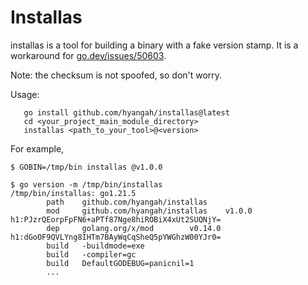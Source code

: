 # Installas

installas is a tool for building a binary with a fake version stamp.
It is a workaround for [go.dev/issues/50603](https://go.dev/issues/50603).

Note: the checksum is not spoofed, so don't worry.

Usage:

```
   go install github.com/hyangah/installas@latest
   cd <your_project_main_module_directory>
   installas <path_to_your_tool>@<version>
```

For example,

```
$ GOBIN=/tmp/bin installas @v1.0.0

$ go version -m /tmp/bin/installas
/tmp/bin/installas: go1.21.5
        path    github.com/hyangah/installas
        mod     github.com/hyangah/installas    v1.0.0  h1:PJzrQEorpFpFN6+aPTf87Nge8hiROBiX4xUt2SUQNjY=
        dep     golang.org/x/mod        v0.14.0 h1:dGoOF9QVLYng8IHTm7BAyWqCqSheQ5pYWGhzW00YJr0=
        build   -buildmode=exe
        build   -compiler=gc
        build   DefaultGODEBUG=panicnil=1
        ...
```
